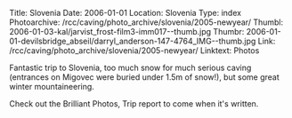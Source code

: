 Title: Slovenia
Date: 2006-01-01
Location: Slovenia
Type: index
Photoarchive: /rcc/caving/photo_archive/slovenia/2005-newyear/
Thumbl: 2006-01-03-kal/jarvist_frost-film3-imm017--thumb.jpg
Thumbr: 2006-01-01-devilsbridge_abseil/darryl_anderson-147-4764_IMG--thumb.jpg
Link: /rcc/caving/photo_archive/slovenia/2005-newyear/
Linktext: Photos

Fantastic trip to Slovenia, too much snow for much serious caving (entrances on Migovec were buried under 1.5m of snow!), but some great winter mountaineering. 

Check out the Brilliant Photos, Trip report to come when it's written.
